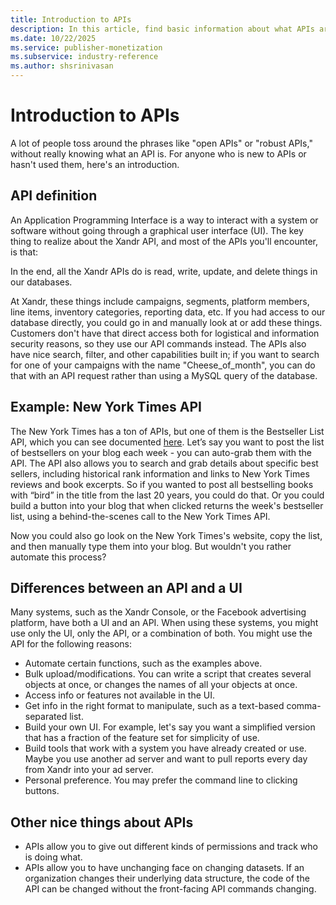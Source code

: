 ```yaml
---
title: Introduction to APIs
description: In this article, find basic information about what APIs are, examples of APIs, and advantages of using APIs.
ms.date: 10/22/2025
ms.service: publisher-monetization
ms.subservice: industry-reference
ms.author: shsrinivasan
---
```


# Introduction to APIs

A lot of people toss around the phrases like "open APIs" or "robust APIs," without really knowing what an API is. For anyone who is new to APIs or hasn't used them, here's an introduction.

## API definition

An Application Programming Interface is a way to interact with a system or software without going through a graphical user interface (UI). The key thing to realize about the Xandr API, and most of the APIs you'll encounter, is that:

In the end, all the Xandr APIs do is read, write, update, and delete things in our databases.

At Xandr, these things include campaigns, segments, platform members, line items, inventory categories, reporting data, etc. If you had access to our database directly, you could go in and manually look at or add these things. Customers don't have that direct access both for logistical and information security reasons, so they use our API commands instead. The APIs also have nice search, filter, and other capabilities built in; if you want to search for one of your campaigns with the name "Cheese_of_month", you can do that with an API request rather than using a MySQL query of the database.

## Example: New York Times API

The New York Times has a ton of APIs, but one of them is the Bestseller List API, which you can see documented [here](https://developer.nytimes.com/docs/books-product/1/overview). Let’s say you want to post the list of bestsellers on your blog each week - you can auto-grab them with the API. The API also allows you to search and grab details about specific best sellers, including historical rank information and links to New York Times reviews and book excerpts. So if you wanted to post all bestselling books with “bird” in the title from the last 20 years, you could do that. Or you could build a button into your blog that when clicked returns the week's bestseller list, using a behind-the-scenes call to the New York Times API.

Now you could also go look on the New York Times's website, copy the list, and then manually type them into your blog. But wouldn't you rather automate this process?

## Differences between an API and a UI

Many systems, such as the Xandr Console, or the Facebook advertising platform, have both a UI and an API. When using these systems, you might use only the UI, only the API, or a combination of both. You might use the API for the following reasons:

- Automate certain functions, such as the examples above.
- Bulk upload/modifications. You can write a script that creates several objects at once, or changes the names of all your objects at once.
- Access info or features not available in the UI.
- Get info in the right format to manipulate, such as a text-based comma-separated list.
- Build your own UI. For example, let's say you want a simplified version that has a fraction of the feature set for simplicity of use.
- Build tools that work with a system you have already created or use. Maybe you use another ad server and want to pull reports every day from Xandr into your ad server.
- Personal preference. You may prefer the command line to clicking buttons.

## Other nice things about APIs

- APIs allow you to give out different kinds of permissions and track who is doing what.
- APIs allow you to have unchanging face on changing datasets. If an organization changes their underlying data structure, the code of the API can be changed without the front-facing API commands changing.
